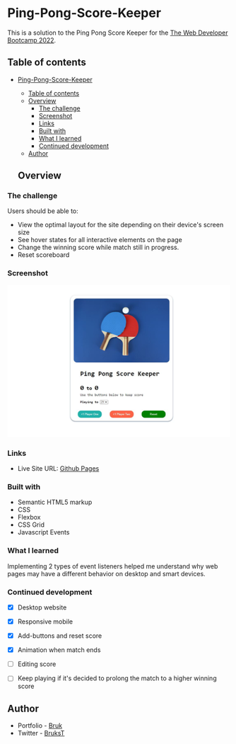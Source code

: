 # Ping-Pong-Score-Keeper

This is a solution to the Ping Pong Score Keeper for the [The Web Developer Bootcamp 2022](https://www.udemy.com/course/the-web-developer-bootcamp/).

## Table of contents

- [Ping-Pong-Score-Keeper](#ping-pong-score-keeper)
  - [Table of contents](#table-of-contents)
  - [Overview](#overview)
    - [The challenge](#the-challenge)
    - [Screenshot](#screenshot)
    - [Links](#links)
    - [Built with](#built-with)
    - [What I learned](#what-i-learned)
    - [Continued development](#continued-development)
  - [Author](#author)
  
  ## Overview


### The challenge

Users should be able to:

- View the optimal layout for the site depending on their device's screen size
- See hover states for all interactive elements on the page
- Change the winning score while match still in progress.
- Reset scoreboard


### Screenshot

![](./images/main.jpg)

### Links

- Live Site URL: [Github Pages](https://brukkk.github.io/Ping-Pong-Score-Keeper/)


### Built with

- Semantic HTML5 markup
- CSS 
- Flexbox
- CSS Grid
- Javascript Events


### What I learned

Implementing 2 types of event listeners helped me understand why web pages may have a different behavior on desktop and smart devices.


### Continued development

- [x] Desktop website
- [x] Responsive mobile
- [x] Add-buttons and reset score
- [x] Animation when match ends
- [ ] Editing score
- [ ] Keep playing if it's decided to prolong the match to a higher winning score




## Author

- Portfolio - [Bruk](https://brukkk.github.io/bruk/)
- Twitter - [BruksT](https://twitter.com/BruksT)
